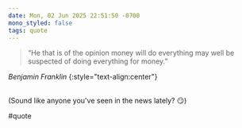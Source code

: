 ```yaml
---
date: Mon, 02 Jun 2025 22:51:50 -0700
mono_styled: false
tags: quote
---
```


> “He that is of the opinion money will do everything may well be suspected of doing everything for money.”

_Benjamin Franklin_
{:style="text-align:center"}

<br/>
(Sound like anyone you've seen in the news lately? 😏)

#quote
